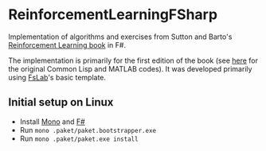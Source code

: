 # ReinforcementLearningFSharp
Implementation of algorithms and exercises from Sutton and Barto's [Reinforcement Learning book](http://incompleteideas.net/sutton/book/the-book.html) in F#.

The implementation is primarily for the first edition of the book (see [here](http://incompleteideas.net/sutton/book/code/code.html) for the original Common Lisp and MATLAB codes). It was developed primarily using [FsLab](http://www.fslab.org)'s basic template.

## Initial setup on Linux
* Install [Mono](http://www.mono-project.com/download/) and [F#](http://fsharp.org/use/linux/)
* Run `mono .paket/paket.bootstrapper.exe`
* Run `mono .paket/paket.exe install`
